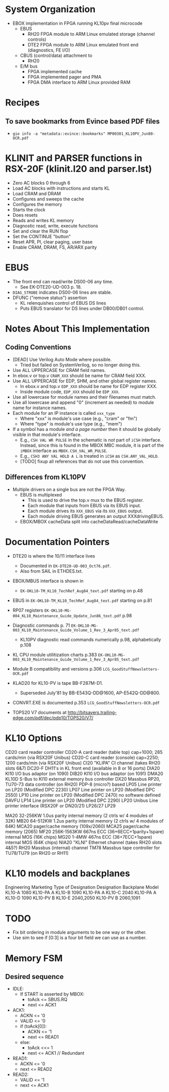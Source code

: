 # System Organization
* EBOX implementation in FPGA running KL10pv final microcode
  * EBUS
    * RH20 FPGA module to ARM Linux emulated storage (channel controls)
    * DTE2 FPGA module to ARM Linux emulated front end (diagnostics, FE I/O)
  * CBUS (control/data) attachment to
    * RH20
  * E/M bus
    * FPGA implemented cache
    * FPGA implemented pager and PMA
    * FPGA DMA interface to ARM Linux provided RAM

# Recipes
## To save bookmarks from Evince based PDF files

* `gio info -a "metadata::evince::bookmarks" MP00301_KL10PV_Jun80-OCR.pdf`

# KLINIT and PARSER functions in RSX-20F (klinit.l20 and parser.lst)
  * Zero AC blocks 0 through 6
  * Load AC blocks with instructions and starts KL
  * Load CRAM and DRAM
  * Configures and sweeps the cache
  * Configures the memory
  * Starts the clock
  * Does resets
  * Reads and writes KL memory
  * Diagnostic read, write, execute functions
  * Set and clear the RUN flop
  * Set the CONTINUE "button"
  * Reset APR, PI, clear paging, user base
  * Enable CRAM, DRAM, FS, AR/ARX parity


# EBUS
  * The front end can read/write DS00-06 any time.
    * See EK-DTE20-UD-003 p. 18.
  * `DIAG_STROBE` indicates DS00-06 lines are stable.
  * DFUNC ("remove status") assertion
    * KL relenquishes control of EBUS DS lines
    * Puts EBUS translator for DS lines under DB00/DB01 control.

# Notes About This Implementation

## Coding Conventions
* [DEAD] Use Verilog Auto Mode where possible.
  * Tried but failed on SystemVerilog, so no longer doing this.
* Use ALL UPPERCASE for CRAM field names.
* In ebox.v or top.v `CRAM_XXX` should be name for CRAM field XXX.
* Use ALL UPPERCASE for EDP, SHM, and other global register names.
  * In ebox.v and top.v `EDP_XXX` should be name for EDP register XXX.
  * Inside module code, `EDP_XXX` should be `EDP_XXX`.
* Use all lowercase for module names and their filenames must match.
* Use all lowercase and append "0" (increment as needed) to module
  name for instance names.
* Each module for an IP instance is called `xxx_type`
  * Where "xxx" is module's use case (e.g., "cram" or "fm")
  * Where "type" is module's use type (e.g., "mem")
* If a symbol has a module _and a page number_ then it should be
  globally visible in that module's interface.
  * E.g., `CSH VAL WR PULSE` in the schematic is _not_ part of `iCSH`
    interface. Instead, since this is found in the MBOX MBC module, it
    is part of the `iMBOX` interface as `MBOX.CSH_VAL_WR_PULSE`.
  * E.g., `CSH3 ANY VAL HOLD A L` is treated in `iCSH` as
    `CSH.ANY_VAL_HOLD`.
  * [TODO] fixup all references that do not use this convention.
    
  

## Differences from KL10PV
* Multiple drivers on a single bus are not the FPGA Way.
  * EBUS is multiplexed
    * This is used to drive the top.v mux to the EBUS register.
    * Each module that inputs from EBUS via its EBUS input.
    * Each module drives its `XXX_EBUS` via its `XXX_EBUS` output.
    * Each module driving EBUS generates an output XXXdrivingEBUS.
  * EBOX/MBOX cacheData split into cacheDataRead/cacheDataWrite


# Documentation Pointers

* DTE20 is where the 10/11 interface lives
  * Documented in `EK-DTE20-UD-003_Oct76.pdf`.
  * Also from SAIL in ETHDES.txt.

* EBOX/MBUS interface is shown in
  * `EK-OKL10-TM_KL10_TechRef_Aug84_text.pdf` starting on p.48

* EBUS in `EK-OKL10-TM_KL10_TechRef_Aug84_text.pdf` starting on p.81

* RP07 registers `EK-OKL10-MG-004_KL10_Maintenance_Guide_Update_Jun86_text.pdf` p.98

* Diagnostic commands p. 71
  `EK-OKL10-MG-003_KL10_Maintenance_Guide_Volume_1_Rev_3_Apr85_text.pdf`
  * KL10PV diagnostic read commands numerically p.98, alphabetically p.108

* KL CPU module utilitization charts p.383
  `EK-OKL10-MG-003_KL10_Maintenance_Guide_Volume_1_Rev_3_Apr85_text.pdf`

* Module B compatibility and versions p.306 `LCG_GoodStuffNewsletters-OCR.pdf`

* KLAD20 for KL10-PV is tape BB-F287M-D1.
  * Superseded July'81 by BB-E543Q-DD@1600, AP-E542Q-DD@800.
    

* CONVRT.EXE is documented p.353 `LCG_GoodStuffNewsletters-OCR.pdf`

* TOPS20 V7 documents at http://bitsavers.trailing-edge.com/pdf/dec/pdp10/TOPS20/V7/


# KL10 Options

CD20	card reader controller
CD20-A	card reader (table top) cap=1000; 285 cards/min (via RSX20F Unibus)
CD20-C	card reader (console) cap=2250; 1200 cards/min (via RSX20F Unibus)
CI20	"KLIPA" CI channel (takes RH20 slots 6&7)
DC20-F	DH11's in KL front end (available in 8 or 16 ports)
DIA20	KI10 I/O bus adaptor (on 1090)
DIB20	KI10 I/O bus adaptor (on 1091)
DMA20	KL10D S-Bus to KI10 external memory bus controller
DX20	Massbus RP20, TU70-73 data controller (on RH20) PDP-8 (micro?) based
LP05	Line printer on LP20 (Modified DPC 2230)
LP07	Line printer on LP20 (Modified DPC 2550)
LP10	Line printer on LP20 (Modified DPC 2470) no software defined DAVFU
LP14	Line printer on LP20 (Modified DPC 2290)
LP20	Unibus Line printer interface (RSX20F or DN20/21)
LP26/27
LP29

MA20	32-256KW 1.0us parity internal memory (2 ctrls w/ 4 modules of 32K)
MB20	64-512KW 1.2us parity internal memory (2 ctrls w/ 4 modules of 64K)
MCA20	pager/cache memory (109x/2060)
MCA25	pager/cache memory (2065)
MF20	256K-1563KW 667ns ECC (36+6ECC+1parity+1spare) internal MOS (16K chips)
MG20	1-4MW 467ns ECC (36+7ECC+1spare) internal MOS (64K chips)
NIA20	"KLNI" Ethernet channel (takes RH20 slots 4&5?)
RH20	Massbus (internal) channel
TM78	Massbus tape controller for TU78/TU79 (on RH20 or RH11)


# KL10 models and backplanes

Engineering   Marketing     Type of
Designation   Designation   Backplane    Model
  KL10-A         1080        KL10-PA       A
  KL10-B         1090        KL10-PA       A
  KL10-C         2040        KL10-PA       A
  KL10-D         1090        KL10-PV       B
  KL10-E         2040,2050   KL10-PV       B
                 2060,1091

# TODO
- Fix bit ordering in module arguments to be one way or the other.
- Use sim to see if [0:3] is a four bit field we can use as a number.


# Memory FSM

## Desired sequence
* IDLE:
  * If START is asserted by MBOX:
    * toAck <= SBUS.RQ
    * next <= ACK1
* ACK1:
  * ACKN <= '0
  * VALID <= '0
  * if (toAck[0]):
    * ACKN <= '1
    * next <= READ1
  * else:
    * toAck <<= 1
    * next <= ACK1      // Redundant
* READ1:
  * ACKN <= '0
  * next <= READ2
* READ2:
  * VALID <= '1
  * next <= ACK1
